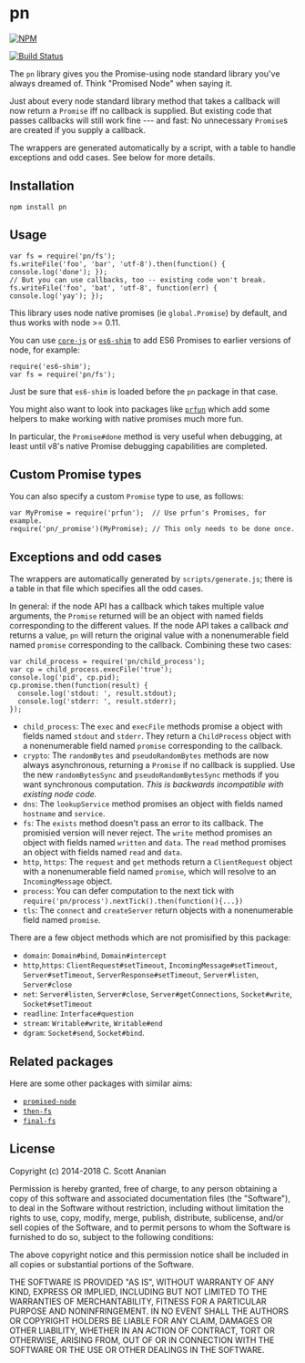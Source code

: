 # pn
[![NPM][NPM1]][NPM2]

[![Build Status][1]][2]

The `pn` library gives you the Promise-using node standard library
you've always dreamed of.  Think "Promised Node" when saying it.

Just about every node standard library method that takes a callback will now
return a `Promise` iff no callback is supplied.  But existing code
that passes callbacks will still work fine --- and fast:  No unnecessary
`Promise`s are created if you supply a callback.

The wrappers are generated automatically by a script, with a table to
handle exceptions and odd cases.  See below for more details.

## Installation
```
npm install pn
```
## Usage
```
var fs = require('pn/fs');
fs.writeFile('foo', 'bar', 'utf-8').then(function() { console.log('done'); });
// But you can use callbacks, too -- existing code won't break.
fs.writeFile('foo', 'bat', 'utf-8', function(err) { console.log('yay'); });
```

This library uses node native promises (ie `global.Promise`) by
default, and thus works with node >= 0.11.

You can use [`core-js`](https://www.npmjs.org/package/core-js) or
[`es6-shim`](https://www.npmjs.org/package/es6-shim)
to add ES6 Promises to earlier versions of node, for example:
```
require('es6-shim');
var fs = require('pn/fs');
```
Just be sure that `es6-shim` is loaded before the `pn` package in that
case.

You might also want to look into packages like
[`prfun`](https://www.npmjs.org/package/prfun)
which add some helpers to make working with native promises much more
fun.

In particular, the `Promise#done` method is very useful when
debugging, at least until v8's native Promise debugging
capabilities are completed.

## Custom Promise types

You can also specify a custom `Promise` type to use, as follows:
```
var MyPromise = require('prfun');  // Use prfun's Promises, for example.
require('pn/_promise')(MyPromise); // This only needs to be done once.
```

## Exceptions and odd cases

The wrappers are automatically generated by `scripts/generate.js`;
there is a table in that file which specifies all the odd cases.

In general: if the node API has a callback which takes multiple
value arguments, the `Promise` returned will be an object with
named fields corresponding to the different values. If the node
API takes a callback *and* returns a value, `pn` will return
the original value with a nonenumerable field named `promise`
corresponding to the callback.  Combining these two cases:
```
var child_process = require('pn/child_process');
var cp = child_process.execFile('true');
console.log('pid', cp.pid);
cp.promise.then(function(result) {
  console.log('stdout: ', result.stdout);
  console.log('stderr: ', result.stderr);
});
```

* `child_process`: The `exec` and `execFile` methods promise a object
  with fields named `stdout` and `stderr`.  They return a `ChildProcess`
  object with a nonenumerable field named `promise` corresponding to the
  callback.
* `crypto`: The `randomBytes` and `pseudoRandomBytes` methods are
  now always asynchronous, returning a `Promise` if no callback
  is supplied.  Use the new `randomBytesSync` and `pseudoRandomBytesSync`
  methods if you want synchronous computation.  *This is backwards
  incompatible with existing node code.*
* `dns`: The `lookupService` method promises an object with
  fields named `hostname` and `service`.
* `fs`: The `exists` method doesn't pass an error to its callback.
  The promisied version will never reject.  The `write` method promises
  an object with fields named `written` and `data`.  The `read` method
  promises an object with fields named `read` and `data`.
* `http`, `https`: The `request` and `get` methods return a `ClientRequest`
  object with a nonenumerable field named `promise`, which will
  resolve to an `IncomingMessage` object.
* `process`: You can defer computation to the next tick with
  `require('pn/process').nextTick().then(function(){...})`
* `tls`: The `connect` and `createServer` return objects with a
  nonenumerable field named `promise`.

There are a few object methods which are not promisified by this
package:
* `domain`: `Domain#bind`, `Domain#intercept`
* `http`,`https`: `ClientRequest#setTimeout`, `IncomingMessage#setTimeout`,
  `Server#setTimeout`, `ServerResponse#setTimeout`, `Server#listen`,
  `Server#close`
* `net`: `Server#listen`, `Server#close`, `Server#getConnections`,
  `Socket#write`, `Socket#setTimeout`
* `readline`: `Interface#question`
* `stream`: `Writable#write`, `Writable#end`
* `dgram`: `Socket#send`, `Socket#bind`.

## Related packages

Here are some other packages with similar aims:
* [`promised-node`](https://www.npmjs.org/package/promised-node)
* [`then-fs`](https://www.npmjs.org/package/then-fs)
* [`final-fs`](https://www.npmjs.org/package/final-fs)

## License

Copyright (c) 2014-2018 C. Scott Ananian

Permission is hereby granted, free of charge, to any person obtaining a copy
of this software and associated documentation files (the "Software"), to deal
in the Software without restriction, including without limitation the rights
to use, copy, modify, merge, publish, distribute, sublicense, and/or sell
copies of the Software, and to permit persons to whom the Software is
furnished to do so, subject to the following conditions:

The above copyright notice and this permission notice shall be included in
all copies or substantial portions of the Software.

THE SOFTWARE IS PROVIDED "AS IS", WITHOUT WARRANTY OF ANY KIND, EXPRESS OR
IMPLIED, INCLUDING BUT NOT LIMITED TO THE WARRANTIES OF MERCHANTABILITY,
FITNESS FOR A PARTICULAR PURPOSE AND NONINFRINGEMENT. IN NO EVENT SHALL THE
AUTHORS OR COPYRIGHT HOLDERS BE LIABLE FOR ANY CLAIM, DAMAGES OR OTHER
LIABILITY, WHETHER IN AN ACTION OF CONTRACT, TORT OR OTHERWISE, ARISING FROM,
OUT OF OR IN CONNECTION WITH THE SOFTWARE OR THE USE OR OTHER DEALINGS IN
THE SOFTWARE.

[NPM1]: https://nodei.co/npm/pn.png
[NPM2]: https://nodei.co/npm/pn/

[1]: https://travis-ci.org/cscott/node-pn.svg
[2]: https://travis-ci.org/cscott/node-pn
